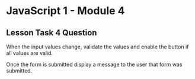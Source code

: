 # JavaScript 1 - Module 4

## Lesson Task 4 Question

When the input values change, validate the values and enable the button if all values are valid.

Once the form is submitted display a message to the user that form was submitted.

